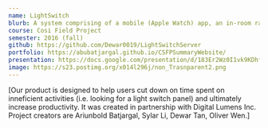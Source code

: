 ```yaml
---
name: LightSwitch
blurb: A system comprising of a mobile (Apple Watch) app, an in-room raspberry-PI, and a cloud service, demonstrating sophisticated user-centric control of Digital Lumens light fixtures.
course: Cosi Field Project
semester: 2016 (fall)
github: https://github.com/Dewar0019/LightSwitchServer
portfolio: https://abubatjargal.github.io/CSFPSummaryWebsite/
presentation: https://docs.google.com/presentation/d/183Er2Wz0I1vk9KDhffTTy5Vynp9UFAyUdb2OQj1Iea8/edit?usp=sharing
image: https://s23.postimg.org/x014l296j/non_Trasnparent2.png
---
```

[Our product is designed to help users cut down on time spent on inneficient activities (i.e. looking for a light switch panel) and ultimately increase productivity. It was created in partnership with Digital Lumens Inc. Project creators are Ariunbold Batjargal, Sylar Li, Dewar Tan, Oliver Wen.]
